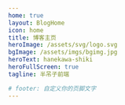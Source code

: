 ```yaml
---
home: true
layout: BlogHome
icon: home
title: 博客主页
heroImage: /assets/svg/logo.svg
bgImage: /assets/imgs/bgimg.jpg
heroText: hanekawa-shiki
heroFullScreen: true
tagline: 半吊子前端

# footer: 自定义你的页脚文字
---
```

